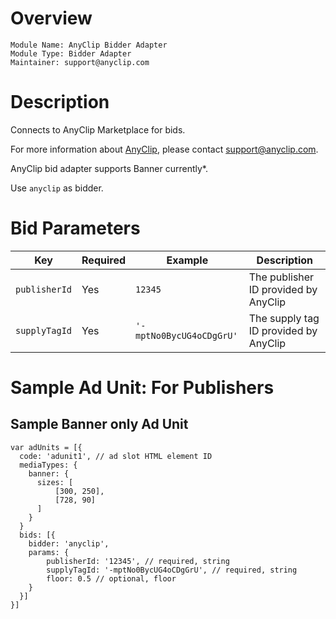 # Overview

```
Module Name: AnyClip Bidder Adapter  
Module Type: Bidder Adapter  
Maintainer: support@anyclip.com
```

# Description

Connects to AnyClip Marketplace for bids.

For more information about [AnyClip](https://anyclip.com), please contact [support@anyclip.com](support@anyclip.com).

AnyClip bid adapter supports Banner currently*.

Use `anyclip` as bidder.

# Bid Parameters

| Key           | Required | Example                  | Description                           |
|---------------|----------|--------------------------|---------------------------------------|
| `publisherId` | Yes      | `12345`                  | The publisher ID provided by AnyClip  |
| `supplyTagId` | Yes      | `'-mptNo0BycUG4oCDgGrU'` | The supply tag ID provided by AnyClip |


# Sample Ad Unit: For Publishers
## Sample Banner only Ad Unit
```
var adUnits = [{
  code: 'adunit1', // ad slot HTML element ID  
  mediaTypes: {
    banner: {  
      sizes: [
          [300, 250], 
          [728, 90]
      ]
    }   
  } 
  bids: [{
    bidder: 'anyclip',
    params: {
        publisherId: '12345', // required, string
        supplyTagId: '-mptNo0BycUG4oCDgGrU', // required, string
        floor: 0.5 // optional, floor
    }
  }]
}]
```


